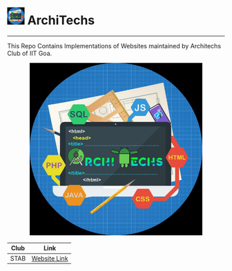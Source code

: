 #  <img src="./assets/logo.jpg" width=40> ArchiTechs
<base target="_blank">
<hr>

This Repo Contains Implementations of Websites maintained by Architechs Club of IIT Goa.
<center>
<img src="./assets/logo.jpg" width=400>
</center>

|  Club | Link  |
|:-:|---|
|  STAB | [Website Link](https://leomajorr.github.io/ArchiTechs/STAB/index.html#home) |